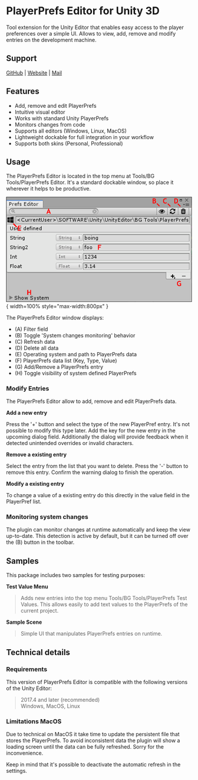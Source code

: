 # PlayerPrefs Editor for Unity 3D

Tool extension for the Unity Editor that enables easy access to the player preferences over a simple UI. Allows to view, add, remove and modify entries on the development machine.

## Support

[GitHub](https://github.com/Dysman/bgTools-playerPrefsEditor) | [Website](https://bgtools.de/ppe) | [Mail](mailto:support@bgtools.de)

## Features

* Add, remove and edit PlayerPrefs
* Intuitive visual editor
* Works with standard Unity PlayerPrefs
* Monitors changes from code
* Supports all editors (Windows, Linux, MacOS)
* Lightweight dockable for full integration in your workflow
* Supports both skins (Personal, Professional)

## Usage

The PlayerPrefs Editor is located in the top menu at Tools/BG Tools/PlayerPrefs Editor. It's a standard dockable window, so place it wherever it helps to be productive.

![PlayerPrefs editor window layout](./Images/bgtools_ppe_manual_layout.png){ width=100% style="max-width:800px" }

The PlayerPrefs Editor window displays:
* (A) Filter field
* (B) Toggle 'System changes monitoring' behavior
* (C) Refresh data
* (D) Delete all data
* (E) Operating system and path to PlayerPrefs data
* (F) PlayerPrefs data list (Key, Type, Value)
* (G) Add/Remove a PlayerPrefs entry
* (H) Toggle visibility of system defined PlayerPrefs

### Modify Entries

The PlayerPrefs Editor allow to add, remove and edit PlayerPrefs data.

**Add a new entry**

Press the '+' button and select the type of the new PlayerPref entry. It's not possible to modify this type later. Add the key for the new entry in the upcoming dialog field. Additionally the dialog will provide feedback when it detected unintended overrides or invalid characters.

**Remove a existing entry**

Select the entry from the list that you want to delete. Press the '-' button to remove this entry. Confirm the warning dialog to finish the operation.

**Modify a existing entry**

To change a value of a existing entry do this directly in the value field in the PlayerPref list.

### Monitoring system changes

The plugin can monitor changes at runtime automatically and keep the view up-to-date. This detection is active by default, but it can be turned off over the (B) button in the toolbar.

## Samples

This package includes two samples for testing purposes:

**Test Value Menu**
> Adds new entries into the top menu Tools/BG Tools/PlayerPrefs Test Values. This allows easily to add text values to the PlayerPrefs of the current project.

**Sample Scene**
> Simple UI that manipulates PlayerPrefs entries on runtime.

## Technical details
### Requirements

This version of PlayerPrefs Editor is compatible with the following versions of the Unity Editor:

> 2017.4 and later (recommended)  
> Windows, MacOS, Linux

### Limitations MacOS

Due to technical on MacOS it take time to update the persistent file that stores the PlayerPrefs. To avoid inconsistent data the plugin will show a loading screen until the data can be fully refreshed. Sorry for the inconvenience.

Keep in mind that it's possible to deactivate the automatic refresh in the settings.